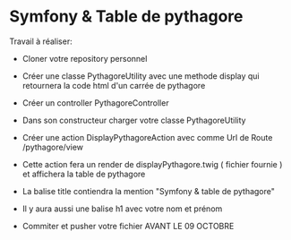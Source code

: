 
# Symfony & Table de pythagore

Travail à réaliser: 

 - Cloner votre repository personnel
 - Créer une classe PythagoreUtility avec une methode display qui retournera la code html d'un carrée de pythagore
 - Créer un controller PythagoreController 
 - Dans son constructeur charger votre classe PythagoreUtility
 - Créer une action DisplayPythagoreAction avec comme Url de Route /pythagore/view
 - Cette action fera un render de displayPythagore.twig ( fichier fournie ) et affichera la table de pythagore
 - La balise title contiendra la mention "Symfony & table de pythagore"
 - Il y aura aussi une balise h1 avec votre nom et prénom

 - Commiter et pusher votre fichier AVANT LE 09 OCTOBRE
